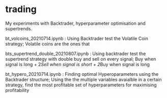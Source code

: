 # trading
My experiments with Backtrader, hyperparameter optimisation and supertrends.

bt_volcoins_20210714.ipynb :
  Using Backtrader test the Volatile Coin strategy; 
    Volatile coins are the ones that 

bts_supertrend_double_20210807.ipynb :
  Using backtrader test the supertrend strategy with double buy and sell on every signal; 
    Buy when signal is long + 2*Sell when signal is short + 2*Buy when signal is long  

bt_hypero_20210714.ipynb :
  Finding optimal Hyperoparameters using the Backtrader structure; 
    Using the the multiple variables avaialble in a certain strategy, find the most profitable set of hyperparameters for maximising profitability 


